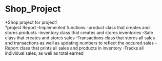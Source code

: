 # Shop_Project
*Shop project for project1
<br />*project Report
	-Implemented functions
	-product class that creates and stores products
	-inventory class that creates and stores inventories
	-Sale class that creates and stores sales
	-Transactions class that stores all sales and transactions as well as updating numbers to reflect the occured sales
	-Report class that prints all sales and products in inventory
	-Tracks all individual sales, as well as total earned
